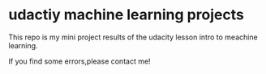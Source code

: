 udactiy machine learning projects
==============

This repo is my mini project results of the udacity lesson intro to meachine learning.

If you find some errors,please contact me!




